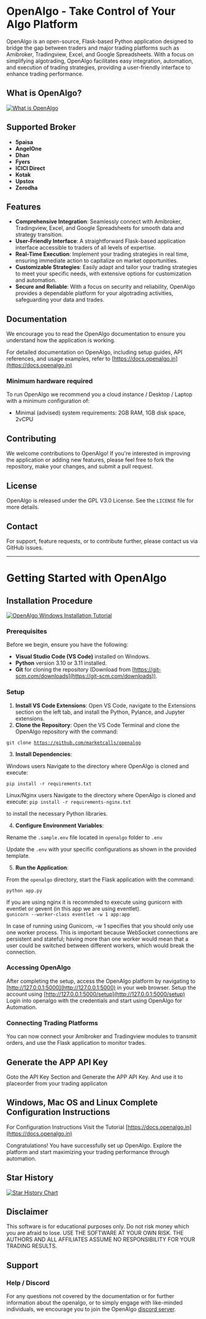 # OpenAlgo - Take Control of Your Algo Platform

OpenAlgo is an open-source, Flask-based Python application designed to bridge the gap between traders and major trading platforms such as Amibroker, Tradingview, Excel, and Google Spreadsheets. With a focus on simplifying algotrading, OpenAlgo facilitates easy integration, automation, and execution of trading strategies, providing a user-friendly interface to enhance trading performance.

## What is OpenAlgo?
[![What is OpenAlgo](https://img.youtube.com/vi/Afthm49vtAA/0.jpg)](https://www.youtube.com/watch?v=Afthm49vtAA "Watch the OpenAlgo Tutorial Video")



## Supported Broker

- **5paisa**
- **AngelOne**
- **Dhan**
- **Fyers**
- **ICICI Direct**
- **Kotak**
- **Upstox**
- **Zerodha**

## Features

- **Comprehensive Integration**: Seamlessly connect with Amibroker, Tradingview, Excel, and Google Spreadsheets for smooth data and strategy transition.
- **User-Friendly Interface**: A straightforward Flask-based application interface accessible to traders of all levels of expertise.
- **Real-Time Execution**: Implement your trading strategies in real time, ensuring immediate action to capitalize on market opportunities.
- **Customizable Strategies**: Easily adapt and tailor your trading strategies to meet your specific needs, with extensive options for customization and automation.
- **Secure and Reliable**: With a focus on security and reliability, OpenAlgo provides a dependable platform for your algotrading activities, safeguarding your data and trades.

## Documentation

We encourage you to read the OpenAlgo documentation to ensure you understand how the application is working.

For detailed documentation on OpenAlgo, including setup guides, API references, and usage examples, refer to [https://docs.openalgo.in](https://docs.openalgo.in)

### Minimum hardware required

To run OpenAlgo we recommend you a cloud instance / Desktop / Laptop with a minimum configuration of:

- Minimal (advised) system requirements: 2GB RAM, 1GB disk space, 2vCPU

## Contributing

We welcome contributions to OpenAlgo! If you're interested in improving the application or adding new features, please feel free to fork the repository, make your changes, and submit a pull request.

## License

OpenAlgo is released under the GPL V3.0 License. See the `LICENSE` file for more details.

## Contact

For support, feature requests, or to contribute further, please contact us via GitHub issues.

---

# Getting Started with OpenAlgo

## Installation Procedure

[![OpenAlgo Windows Installation Tutorial](https://img.youtube.com/vi/PCPAeDKTh50/0.jpg)](https://www.youtube.com/watch?v=PCPAeDKTh50 "Watch the Advanced Features Tutorial")



### Prerequisites

Before we begin, ensure you have the following:

- **Visual Studio Code (VS Code)** installed on Windows.
- **Python** version 3.10 or 3.11 installed.
- **Git** for cloning the repository (Download from [https://git-scm.com/downloads](https://git-scm.com/downloads)).


### Setup

1. **Install VS Code Extensions**: Open VS Code, navigate to the Extensions section on the left tab, and install the Python, Pylance, and Jupyter extensions.
2. **Clone the Repository**: Open the VS Code Terminal and clone the OpenAlgo repository with the command:

<code>git clone https://github.com/marketcalls/openalgo</code>

3. **Install Dependencies**: 

Windows users Navigate to the directory where OpenAlgo is cloned and execute:

<code>pip install -r requirements.txt</code>

Linux/Nginx users Navigate to the directory where OpenAlgo is cloned and execute:
<code>pip install -r requirements-nginx.txt</code>

to install the necessary Python libraries.


4. **Configure Environment Variables**: 

Rename the `.sample.env` file located in `openalgo` folder to `.env` 

Update the `.env`  with your specific configurations as shown in the provided template.

5. **Run the Application**: 

From the `openalgo` directory, start the Flask application with the command:

<code>python app.py</code>

If you are using nginx it is recommded to execute using gunicorn with 
eventlet or gevent (in this app we are using eventlet).
<br>
<code>gunicorn --worker-class eventlet -w 1 app:app</code>

In case of running using Gunicorn, -w 1 specifies that you should only use one worker process. This is important because WebSocket connections are persistent and stateful; having more than one worker would mean that a user could be switched between different workers, which would break the connection.


### Accessing OpenAlgo

After completing the setup, access the OpenAlgo platform by navigating to [http://127.0.0.1:5000](http://127.0.0.1:5000) in your web browser. Setup the account using  [http://127.0.0.1:5000/setup](http://127.0.0.1:5000/setup)
Login into openalgo with the credentials and start using OpenAlgo for Automation.

### Connecting Trading Platforms

You can now connect your Amibroker and Tradingview modules to transmit orders, and use the Flask application to monitor trades.

## Generate the APP API Key

Goto the API Key Section and Generate the APP API Key. And use it to placeorder from your trading applicaton


## Windows, Mac OS and Linux Complete Configuration Instructions 

For Configuration Instructions Visit the Tutorial
[https://docs.openalgo.in](https://docs.openalgo.in)


Congratulations! You have successfully set up OpenAlgo. Explore the platform and start maximizing your trading performance through automation.

## Star History

[![Star History Chart](https://api.star-history.com/svg?repos=marketcalls/openalgo&type=Date)](https://star-history.com/#marketcalls/openalgo&Date)

## Disclaimer

This software is for educational purposes only. Do not risk money which
you are afraid to lose. USE THE SOFTWARE AT YOUR OWN RISK. THE AUTHORS
AND ALL AFFILIATES ASSUME NO RESPONSIBILITY FOR YOUR TRADING RESULTS.

## Support

### Help / Discord

For any questions not covered by the documentation or for further information about the openalgo, or to simply engage with like-minded individuals, we encourage you to join the OpenAlgo [discord server](https://discord.com/invite/UPh7QPsNhP).

